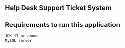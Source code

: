 ## Help Desk Support Ticket System

## Requirements to run this application

```bash
JDK 17 or above
MySQL server
```
